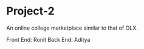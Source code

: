 # Project-2

An online college marketplace similar to that of OLX.

Front End: Ronit
Back  End: Aditya

